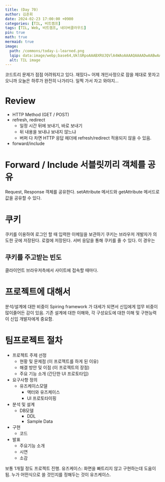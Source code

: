 ```yaml
---
title: (Day	70)
author: 김준회
date: 2024-02-23 17:00:00 +0900
categories: [TIL, 비트캠프]
tags: [TIL, Web, 비트캠프, 네이버클라우드]
pin: true
math: true
mermaid: true
image:
  path: /commons/today-i-learned.png
  lqip: data:image/webp;base64,UklGRpoAAABXRUJQVlA4WAoAAAAQAAAADwAABwAAQUxQSDIAAAARL0AmbZurmr57yyIiqE8oiG0bejIYEQTgqiDA9vqnsUSI6H+oAERp2HZ65qP/VIAWAFZQOCBCAAAA8AEAnQEqEAAIAAVAfCWkAALp8sF8rgRgAP7o9FDvMCkMde9PK7euH5M1m6VWoDXf2FkP3BqV0ZYbO6NA/VFIAAAA
  alt: TIL image
---
```

코드트리 문제가 점점 어려워지고 있다. 재밌다~
어제 개인사정으로 잠을 제대로 못자고 오니까 오늘은 하루가 완전히 나가리다.
일찍 가서 자고 와야지...

# Review
* HTTP Method (GET / POST)
* refresh, redirect
  * 일정 시간 뒤에 보내기, 바로 보내기
  * 뒤 내용을 보내냐 보내지 않느냐
  * 버퍼 다 차면 HTTP 응답 헤더에 refresh/redirect 적용되지 않을 수 있음. 
* forward/include

# Forward / Include 서블릿끼리 객체를 공유
Request, Response 객체를 공유한다.
setAttribute 메서드와 getAttribute 메서드로 값을 공유할 수 있다.

# 쿠키
쿠키를 이용하여 로그인 할 때 입력한 이메일을 보관하기
쿠키는 브라우저 개발자가 의도한 곳에 저장된다. 로컬에 저장된다.
서버 응답을 통해 쿠키를 줄 수 있다. 이 경우는 

## 쿠키를 주고받는 빈도
클라이언트 브라우저측에서 사이트에 접속할 때마다.

# 프로젝트에 대해서
분석/설계에 대한 비중이 Spiring framework 가 대세가 되면서 신입에게 업무 비중이 많이줄어든 감이 있음. 기존 설계에 대한 이해와, 각 구성요도에 대한 이해 및 구현능력이 신입 개발자에게 중요함.


# 팀프로젝트 절차
* 프로젝트 주제 선정
  * 현황 및 문제점 (이 프로젝트를 하게 된 이유)
  * 해결 방안 및 이점 (이 프로젝트의 장점)
  * 주요 기능 소개 (간단한 UI 프로토타입)
* 요구사항 정의
  * 유즈케이스모델
    * 액터와 유즈케이스
    * UI 프로토타이핑
* 분석 및 설계
  * DB모델
    * DDL
    * Sample Data
* 구현
  * 코드
* 발표
  * 주요기능 소개
  * 시연
  * 소감

보통 1개월 정도 프로젝트 진행. 유즈케이스: 화면을 빠트리지 않고 구현하는데 도움이 됨. 누가 어떤식으로 쓸 것인지를 정해두는 것이 유즈케이스.


